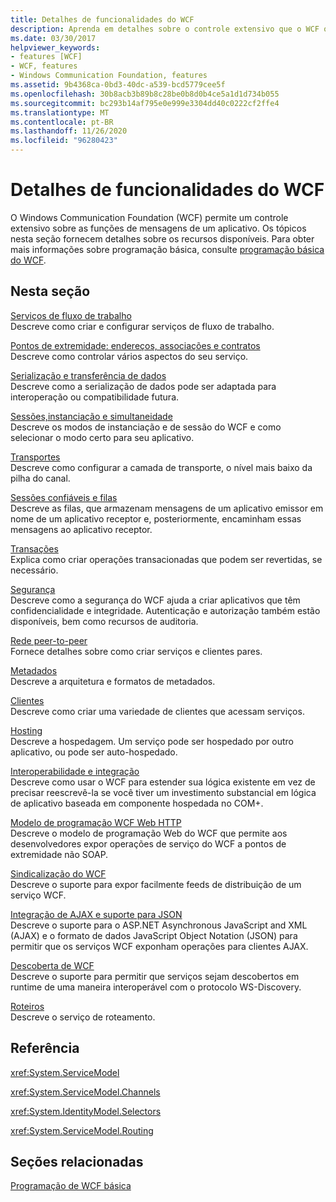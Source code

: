 ```yaml
---
title: Detalhes de funcionalidades do WCF
description: Aprenda em detalhes sobre o controle extensivo que o WCF oferece nas funções de mensagens de um aplicativo.
ms.date: 03/30/2017
helpviewer_keywords:
- features [WCF]
- WCF, features
- Windows Communication Foundation, features
ms.assetid: 9b4368ca-0bd3-40dc-a539-bcd5779cee5f
ms.openlocfilehash: 30b8acb3b89b8c28be0b8d0b4ce5a1d1d734b055
ms.sourcegitcommit: bc293b14af795e0e999e3304dd40c0222cf2ffe4
ms.translationtype: MT
ms.contentlocale: pt-BR
ms.lasthandoff: 11/26/2020
ms.locfileid: "96280423"
---
```

# <a name="wcf-feature-details"></a>Detalhes de funcionalidades do WCF

O Windows Communication Foundation (WCF) permite um controle extensivo sobre as funções de mensagens de um aplicativo. Os tópicos nesta seção fornecem detalhes sobre os recursos disponíveis. Para obter mais informações sobre programação básica, consulte [programação básica do WCF](../basic-wcf-programming.md).  
  
## <a name="in-this-section"></a>Nesta seção  

 [Serviços de fluxo de trabalho](workflow-services.md)  
 Descreve como criar e configurar serviços de fluxo de trabalho.  
  
 [Pontos de extremidade: endereços, associações e contratos](endpoints-addresses-bindings-and-contracts.md)  
 Descreve como controlar vários aspectos do seu serviço.  
  
 [Serialização e transferência de dados](data-transfer-and-serialization.md)  
 Descreve como a serialização de dados pode ser adaptada para interoperação ou compatibilidade futura.  
  
 [Sessões,instanciação e simultaneidade](sessions-instancing-and-concurrency.md)  
 Descreve os modos de instanciação e de sessão do WCF e como selecionar o modo certo para seu aplicativo.  
  
 [Transportes](transports.md)  
 Descreve como configurar a camada de transporte, o nível mais baixo da pilha do canal.  
  
 [Sessões confiáveis e filas](queues-and-reliable-sessions.md)  
 Descreve as filas, que armazenam mensagens de um aplicativo emissor em nome de um aplicativo receptor e, posteriormente, encaminham essas mensagens ao aplicativo receptor.  
  
 [Transações](transactions-in-wcf.md)  
 Explica como criar operações transacionadas que podem ser revertidas, se necessário.  
  
 [Segurança](security.md)  
 Descreve como a segurança do WCF ajuda a criar aplicativos que têm confidencialidade e integridade. Autenticação e autorização também estão disponíveis, bem como recursos de auditoria.  
  
 [Rede peer-to-peer](peer-to-peer-networking.md)  
 Fornece detalhes sobre como criar serviços e clientes pares.  
  
 [Metadados](metadata.md)  
 Descreve a arquitetura e formatos de metadados.  
  
 [Clientes](clients.md)  
 Descreve como criar uma variedade de clientes que acessam serviços.  
  
 [Hosting](hosting.md)  
 Descreve a hospedagem. Um serviço pode ser hospedado por outro aplicativo, ou pode ser auto-hospedado.  
  
 [Interoperabilidade e integração](interoperability-and-integration.md)  
 Descreve como usar o WCF para estender sua lógica existente em vez de precisar reescrevê-la se você tiver um investimento substancial em lógica de aplicativo baseada em componente hospedada no COM+.  
  
 [Modelo de programação WCF Web HTTP](wcf-web-http-programming-model.md)  
 Descreve o modelo de programação Web do WCF que permite aos desenvolvedores expor operações de serviço do WCF a pontos de extremidade não SOAP.  
  
 [Sindicalização do WCF](wcf-syndication.md)  
 Descreve o suporte para expor facilmente feeds de distribuição de um serviço WCF.  
  
 [Integração de AJAX e suporte para JSON](ajax-integration-and-json-support.md)  
 Descreve o suporte para o ASP.NET Asynchronous JavaScript and XML (AJAX) e o formato de dados JavaScript Object Notation (JSON) para permitir que os serviços WCF exponham operações para clientes AJAX.  
  
 [Descoberta de WCF](wcf-discovery.md)  
 Descreve o suporte para permitir que serviços sejam descobertos em runtime de uma maneira interoperável com o protocolo WS-Discovery.  
  
 [Roteiros](routing.md)  
 Descreve o serviço de roteamento.  
  
## <a name="reference"></a>Referência  

 <xref:System.ServiceModel>  
  
 <xref:System.ServiceModel.Channels>  
  
 <xref:System.IdentityModel.Selectors>  
  
 <xref:System.ServiceModel.Routing>  
  
## <a name="related-sections"></a>Seções relacionadas  

 [Programação de WCF básica](../basic-wcf-programming.md)
